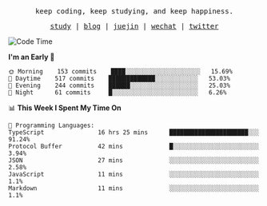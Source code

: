 <p align="center">
  <samp>
    <span>keep coding, keep studying, and keep happiness.</span>
  </samp>
</p>

<p align="center">
  <samp>
    <a href="https://github.com/ouduidui/fe-study">study</a> |
    <a href="https://deweyou.me">blog</a>  |
    <a href="https://juejin.cn/user/4309700183594366">juejin</a> |
    <a href="https://user-images.githubusercontent.com/54696834/165071004-6509e3f2-90c3-448c-9d92-3da42b0c2021.jpeg">wechat</a> |
    <a href="https://twitter.com/ouduidui">twitter</a>
  </samp>
</p>

<!--START_SECTION:waka-->
![Code Time](http://img.shields.io/badge/Code%20Time-2%2C433%20hrs%2047%20mins-blue)

**I'm an Early 🐤** 

```text
🌞 Morning    153 commits    ████░░░░░░░░░░░░░░░░░░░░░   15.69% 
🌆 Daytime    517 commits    █████████████░░░░░░░░░░░░   53.03% 
🌃 Evening    244 commits    ██████░░░░░░░░░░░░░░░░░░░   25.03% 
🌙 Night      61 commits     █░░░░░░░░░░░░░░░░░░░░░░░░   6.26%

```


📊 **This Week I Spent My Time On** 

```text
💬 Programming Languages: 
TypeScript               16 hrs 25 mins      ██████████████████████░░░   91.24% 
Protocol Buffer          42 mins             █░░░░░░░░░░░░░░░░░░░░░░░░   3.94% 
JSON                     27 mins             ░░░░░░░░░░░░░░░░░░░░░░░░░   2.58% 
JavaScript               11 mins             ░░░░░░░░░░░░░░░░░░░░░░░░░   1.1% 
Markdown                 11 mins             ░░░░░░░░░░░░░░░░░░░░░░░░░   1.1%

```


<!--END_SECTION:waka-->
